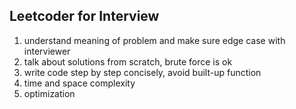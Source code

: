 ## Leetcoder for Interview

1. understand meaning of problem and make sure edge case with interviewer
2. talk about solutions from scratch, brute force is ok
3. write code step by step concisely, avoid built-up function
4. time and space complexity
5. optimization





[leetcode profile]: https://leetcode.com/leon-lhy/

